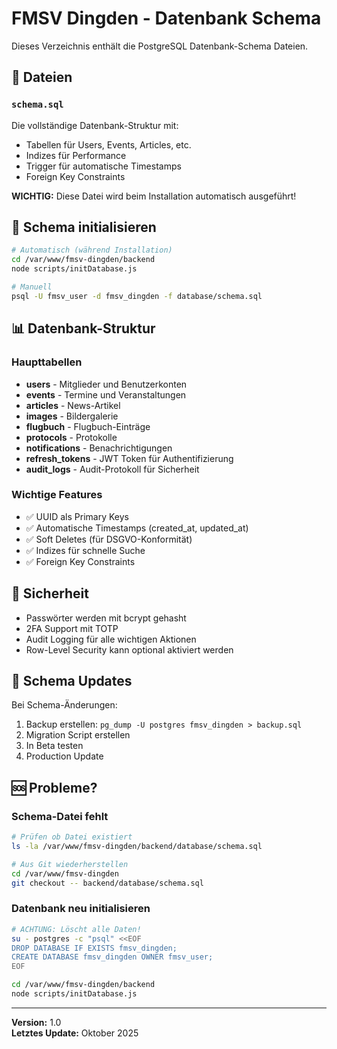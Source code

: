 # FMSV Dingden - Datenbank Schema

Dieses Verzeichnis enthält die PostgreSQL Datenbank-Schema Dateien.

## 📁 Dateien

### `schema.sql`
Die vollständige Datenbank-Struktur mit:
- Tabellen für Users, Events, Articles, etc.
- Indizes für Performance
- Trigger für automatische Timestamps
- Foreign Key Constraints

**WICHTIG:** Diese Datei wird beim Installation automatisch ausgeführt!

## 🚀 Schema initialisieren

```bash
# Automatisch (während Installation)
cd /var/www/fmsv-dingden/backend
node scripts/initDatabase.js

# Manuell
psql -U fmsv_user -d fmsv_dingden -f database/schema.sql
```

## 📊 Datenbank-Struktur

### Haupttabellen

- **users** - Mitglieder und Benutzerkonten
- **events** - Termine und Veranstaltungen
- **articles** - News-Artikel
- **images** - Bildergalerie
- **flugbuch** - Flugbuch-Einträge
- **protocols** - Protokolle
- **notifications** - Benachrichtigungen
- **refresh_tokens** - JWT Token für Authentifizierung
- **audit_logs** - Audit-Protokoll für Sicherheit

### Wichtige Features

- ✅ UUID als Primary Keys
- ✅ Automatische Timestamps (created_at, updated_at)
- ✅ Soft Deletes (für DSGVO-Konformität)
- ✅ Indizes für schnelle Suche
- ✅ Foreign Key Constraints

## 🔐 Sicherheit

- Passwörter werden mit bcrypt gehasht
- 2FA Support mit TOTP
- Audit Logging für alle wichtigen Aktionen
- Row-Level Security kann optional aktiviert werden

## 📝 Schema Updates

Bei Schema-Änderungen:

1. Backup erstellen: `pg_dump -U postgres fmsv_dingden > backup.sql`
2. Migration Script erstellen
3. In Beta testen
4. Production Update

## 🆘 Probleme?

### Schema-Datei fehlt

```bash
# Prüfen ob Datei existiert
ls -la /var/www/fmsv-dingden/backend/database/schema.sql

# Aus Git wiederherstellen
cd /var/www/fmsv-dingden
git checkout -- backend/database/schema.sql
```

### Datenbank neu initialisieren

```bash
# ACHTUNG: Löscht alle Daten!
su - postgres -c "psql" <<EOF
DROP DATABASE IF EXISTS fmsv_dingden;
CREATE DATABASE fmsv_dingden OWNER fmsv_user;
EOF

cd /var/www/fmsv-dingden/backend
node scripts/initDatabase.js
```

---

**Version:** 1.0  
**Letztes Update:** Oktober 2025
